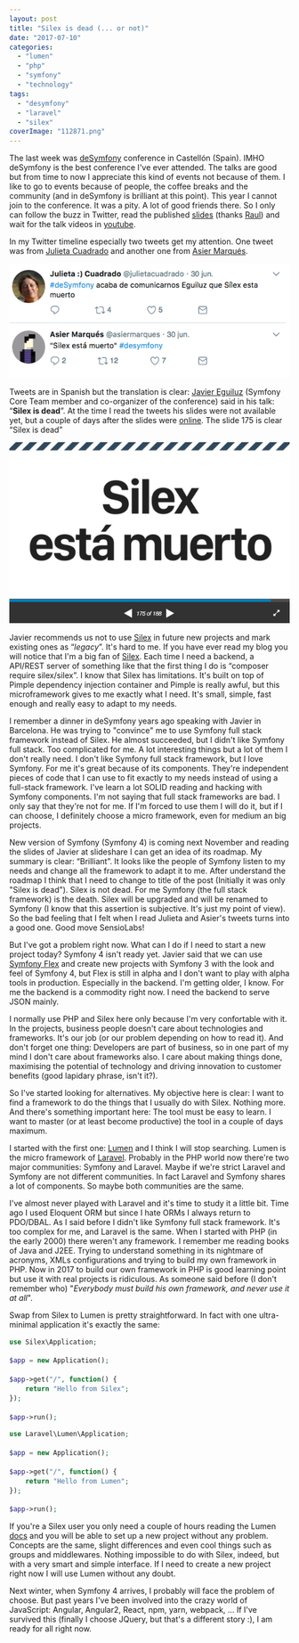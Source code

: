 ```yaml
---
layout: post
title: "Silex is dead (... or not)"
date: "2017-07-10"
categories: 
  - "lumen"
  - "php"
  - "symfony"
  - "technology"
tags: 
  - "desymfony"
  - "laravel"
  - "silex"
coverImage: "112871.png"
---
```


The last week was [deSymfony](http://desymfony.com/) conference in Castellón (Spain). IMHO deSymfony is the best conference I've ever attended. The talks are good but from time to now I appreciate this kind of events not because of them. I like to go to events because of people, the coffee breaks and the community (and in deSymfony is brilliant at this point). This year I cannot join to the conference. It was a pity. A lot of good friends there. So I only can follow the buzz in Twitter, read the published [slides](https://gist.github.com/raulfraile/0d80096f9b442df46d92e85886be8cba) (thanks [Raul](https://twitter.com/raulfraile)) and wait for the talk videos in [youtube](https://www.youtube.com/user/desymfony).

In my Twitter timeline especially two tweets get my attention. One tweet was from [Julieta Cuadrado](https://twitter.com/julietacuadrado) and another one from [Asier Marqués](https://twitter.com/asiermarques). 

![](/assets/images/silex_esta_muerto_-_bc3basqueda_en_twitter.png)

Tweets are in Spanish but the translation is clear: [Javier Eguiluz](https://github.com/javiereguiluz) (Symfony Core Team member and co-organizer of the conference) said in his talk: “**Silex is dead**”. At the time I read the tweets his slides were not available yet, but a couple of days after the slides were [online](https://www.slideshare.net/javier.eguiluz/desymfony-2017-symfony-4-symfony-flex-y-el-futuro-de-symfony). The slide 175 is clear “Silex is dead”

![](/assets/images/desymfony_2017__symfony_4__symfony_flex_y_el_futuro_de_symfony.png)


Javier recommends us not to use [Silex](https://silex.sensiolabs.org/) in future new projects and mark existing ones as “_legacy_”. It's hard to me. If you have ever read my blog you will notice that I'm a big fan of [Silex](https://gonzalo123.com/tag/silex/). Each time I need a backend, a API/REST server of something like that the first thing I do is “composer require silex/silex”. I know that Silex has limitations. It's built on top of Pimple dependency injection container and Pimple is really awful, but this microframework gives to me exactly what I need. It's small, simple, fast enough and really easy to adapt to my needs.

I remember a dinner in deSymfony years ago speaking with Javier in Barcelona. He was trying to "convince" me to use Symfony full stack framework instead of Silex. He almost succeeded, but I didn't like Symfony full stack. Too complicated for me. A lot interesting things but a lot of them I don't really need. I don't like Symfony full stack framework, but I love Symfony. For me it's great because of its components. They're independent pieces of code that I can use to fit exactly to my needs instead of using a full-stack framework. I've learn a lot SOLID reading and hacking with Symfony components. I'm not saying that full stack frameworks are bad. I only say that they're not for me. If I'm forced to use them I will do it, but if I can choose, I definitely choose a micro framework, even for medium an big projects.

New version of Symfony (Symfony 4) is coming next November and reading the slides of Javier at slideshare I can get an idea of its roadmap. My summary is clear: “Brilliant”. It looks like the people of Symfony listen to my needs and change all the framework to adapt it to me. After understand the roadmap I think that I need to change to title of the post (Initially it was only "Silex is dead"). Silex is not dead. For me Symfony (the full stack framework) is the death. Silex will be upgraded and will be renamed to Symfony (I know that this assertion is subjective. It's just my point of view). So the bad feeling that I felt when I read Julieta and Asier's tweets turns into a good one. Good move SensioLabs!

But I've got a problem right now. What can I do if I need to start a new project today? Symfony 4 isn't ready yet. Javier said that we can use [Symfony Flex](https://github.com/symfony/flex) and create new projects with Symfony 3 with the look and feel of Symfony 4, but Flex is still in alpha and I don't want to play with alpha tools in production. Especially in the backend. I'm getting older, I know. For me the backend is a commodity right now. I need the backend to serve JSON mainly.

I normally use PHP and Silex here only because I'm very confortable with it. In the projects, business people doesn't care about technologies and frameworks. It's our job (or our problem depending on how to read it). And don't forget one thing: Developers are part of business, so in one part of my mind I don't care about frameworks also. I care about making things done, maximising the potential of technology and driving innovation to customer benefits (good lapidary phrase, isn't it?).

So I've started looking for alternatives. My objective here is clear: I want to find a framework to do the things that I usually do with Silex. Nothing more. And there's something important here: The tool must be easy to learn. I want to master (or at least become productive) the tool in a couple of days maximum.

I started with the first one: [Lumen](https://lumen.laravel.com/) and I think I will stop searching. Lumen is the micro framework of [Laravel](https://laravel.com/). Probably in the PHP world now there're two major communities: Symfony and Laravel. Maybe if we're strict Laravel and Symfony are not different communities. In fact Laravel and Symfony shares a lot of components. So maybe both communities are the same.

I've almost never played with Laravel and it's time to study it a little bit. Time ago I used Eloquent ORM but since I hate ORMs I always return to PDO/DBAL. As I said before I didn't like Symfony full stack framework. It's too complex for me, and Laravel is the same. When I started with PHP (in the early 2000) there weren't any framework. I remember me reading books of Java and J2EE. Trying to understand something in its nightmare of acronyms, XMLs configurations and trying to build my own framework in PHP. Now in 2017 to build our own framework in PHP is good learning point but use it with real projects is ridiculous. As someone said before (I don't remember who) "_Everybody must build his own framework, and never use it at all_".

Swap from Silex to Lumen is pretty straightforward. In fact with one ultra-minimal application it's exactly the same:

```php
use Silex\Application;
 
$app = new Application();
 
$app->get("/", function() {
    return "Hello from Silex";
});
 
$app->run();
```

```php
use Laravel\Lumen\Application;
 
$app = new Application();
 
$app->get("/", function() {
    return "Hello from Lumen";
});
 
$app->run();
```

If you're a Silex user you only need a couple of hours reading the Lumen [docs](https://lumen.laravel.com/docs) and you will be able to set up a new project without any problem. Concepts are the same, slight differences and even cool things such as groups and middlewares. Nothing impossible to do with Silex, indeed, but with a very smart and simple interface. If I need to create a new project right now I will use Lumen without any doubt.

Next winter, when Symfony 4 arrives, I probably will face the problem of choose. But past years I've been involved into the crazy world of JavaScript: Angular, Angular2, React, npm, yarn, webpack, … If I've survived this (finally I choose JQuery, but that's a different story :), I am ready for all right now.
